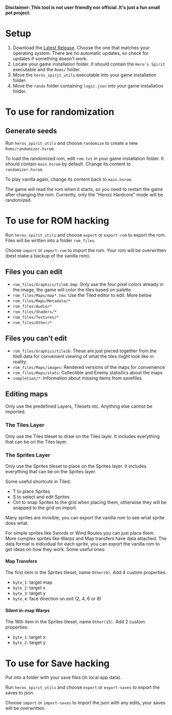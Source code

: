 **Disclaimer: This tool is not user friendly nor official. It's just a fun small pet project.**

# Setup

1. Download the [Latest Release](https://github.com/SiriusAshling/heros_spirit_utils/releases/latest). Choose the one that matches your operating system. There are no automatic updates, so check for updates if something doesn't work.
2. Locate your game installation folder. It should contain the `Hero's Spirit` executable and the `Roms/` folder.
3. Move the `heros_spirit_utils` executable into your game installation folder.
4. Move the `rando` folder containing `logic.json` into your game installation folder.

# To use for randomization

## Generate seeds

Run `heros_spirit_utils` and choose `randomize` to create a new `Roms/randomizer.hsrom`.

To load the randomized rom, edit `rom.txt` in your game installation folder.
It should contain `main.hsrom` by default. Change its content to `randomizer.hsrom`.

To play vanilla again, change its content back to `main.hsrom`.

The game will read the rom when it starts, so you need to restart the game after changing the rom. Currently, only the "Heroic Hardcore" mode will be randomized.

# To use for ROM hacking

Run `heros_spirit_utils` and choose `export` or `export-rom` to export the rom. Files will be written into a folder `rom_files`.

Choose `import` or `import-rom` to import the rom. Your rom will be overwritten (best make a backup of the vanilla rom).

## Files you can edit

- `rom_files/Graphics/tile8.bmp`: Only use the four pixel colors already in the image, the game will color the tiles based on palette
- `rom_files/Maps/map*.tmx`: Use the Tiled editor to edit. More below
- `rom_files/Maps/Metadata/*`
- `rom_files/Audio/*`
- `rom_files/Shaders/*`
- `rom_files/Textures/*`
- `rom_files/Other/*`

## Files you can't edit

- `rom_files/Graphics/tile16`: These are just pieced together from the tile8 data for convenient viewing of what the tiles might look like in reality.
- `rom_files/Maps/images`: Rendered versions of the maps for convenience
- `rom_files/Maps/stats`: Collectible and Enemy statistics about the maps
- `completion/*`: Information about missing items from savefiles

## Editing maps

Only use the predefined Layers, Tilesets etc. Anything else cannot be imported.

### The Tiles Layer

Only use the Tiles tileset to draw on the Tiles layer. It includes everything that can be on the Tiles layer.

### The Sprites Layer

Only use the Sprites tileset to place on the Sprites layer. It includes everything that can be on the Sprites layer.

Some useful shortcuts in Tiled:

- T to place Sprites
- S to select and edit Sprites
- Ctrl to snap Sprites to the grid when placing them, otherwise they will be snapped to the grid on import.

Many sprites are invisible, you can export the vanilla rom to see what sprite does what.

For simple sprites like Swords or Wind Routes you can just place them. More complex sprites like Warps and Map transfers have data attached. The data format is individual for each sprite, you can export the vanilla rom to get ideas on how they work. Some useful ones:

#### **Map Transfers**

The first item in the Sprites tileset, name `Other(0)`. Add 4 custom properties:

- `byte_1`: target map
- `byte_2`: target x
- `byte_3`: target y
- `byte_4`: face direction on exit (2, 4, 6 or 8)

#### **Silent in-map Warps**

The 16th item in the Sprites tileset, name `Other(15)`. Add 2 custom properties:

- `byte_1`: target x
- `byte_2`: target y

# To use for Save hacking

Put into a folder with your save files (in local app data).

Run `heros_spirit_utils` and choose `export` or `export-saves` to export the saves to json.

Choose `import` or `import-saves` to import the json with any edits, your saves will be overwritten.
